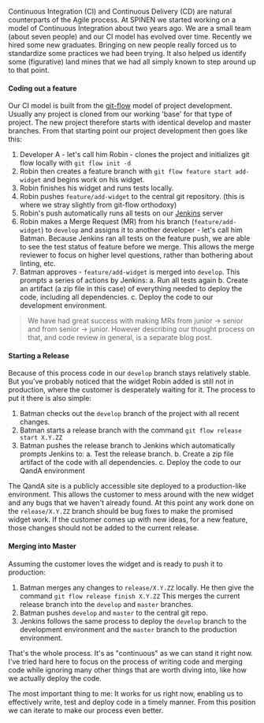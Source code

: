 Continuous Integration (CI) and Continuous Delivery (CD) are natural counterparts of the Agile process. At SPINEN we started working on a  model of Continuous Integration about two years ago. We are a small team (about seven people) and our CI model has evolved over time. Recently we hired some new graduates. Bringing on new people really forced us to standardize some practices we had been trying. It also helped us identify some (figurative) land mines that we had all simply known to step around up to that point.

#### Coding out a feature

Our CI model is built from the [git-flow](https://github.com/nvie/gitflow) model of project development. Usually any project is cloned from our working 'base' for that type of project. The new project therefore starts with identical develop and master branches. From that starting point our project development then goes like this:

1. Developer A - let's call him Robin - clones the project and initializes git flow locally with `git flow init -d`
2. Robin then creates a feature branch with `git flow feature start add-widget` and begins work on his widget.
3. Robin finishes his widget and runs tests locally.
4. Robin pushes `feature/add-widget` to the central git repository. (this is where we stray slightly from git-flow orthodoxy)
5. Robin's push automatically runs all tests on our [Jenkins](http://jenkins-ci.org) server
6. Robin makes a Merge Request (MR) from his branch (`feature/add-widget`) to `develop` and assigns it to another developer - let's call him Batman. Because Jenkins ran all tests on the feature push, we are able to see the test status of feature before we merge.  This allows the merge reviewer to focus on higher level questions, rather than bothering about linting, etc.
7. Batman approves - `feature/add-widget` is merged into `develop`. This prompts a series of actions by Jenkins:
	a. Run all tests again
	b. Create an artifact (a zip file in this case) of everything needed to deploy the code, including all dependencies.
	c. Deploy the code to our development environment.
	
>We have had great success with making MRs from junior -> senior and from senior -> junior. 
>However describing our thought process on that, and code review in general, is a separate blog post.

#### Starting a Release

Because of this process code in our `develop` branch stays relatively stable. But you've probably noticed that the widget Robin added is still not in production, where the customer is desperately waiting for it. The process to put it there is also simple:

1. Batman checks out the `develop` branch of the project with all recent changes.
2. Batman starts a release branch with the command `git flow release start X.Y.ZZ`
3. Batman pushes the release branch to Jenkins which automatically prompts Jenkins to:
	a. Test the release branch.
	b. Create a zip file artifact of the code with all dependencies.
	c. Deploy the code to our QandA environment

The QandA site is a publicly accessible site deployed to a production-like environment. This allows the customer to mess around with the new widget and any bugs that we haven't already found.  At this point any work done on the `release/X.Y.ZZ` branch should be bug fixes to make the promised widget work. If the customer comes up with new ideas, for a new feature, those changes should not be added to the current release.

#### Merging into Master

Assuming the customer loves the widget and is ready to push it to production:

1. Batman merges any changes to `release/X.Y.ZZ` locally. He then give the command `git flow release finish X.Y.ZZ` This merges the current release branch into the `develop` and `master` branches.
2. Batman pushes `develop` and `master` to the central git repo.
3. Jenkins follows the same process to deploy the `develop` branch to the development environment and the `master` branch to the production environment.

That's the whole process. It's as "continuous" as we can stand it right now. I've tried hard here to focus on the process of writing code and merging code while ignoring many other things that are worth diving into, like how we actually deploy the code.

The most important thing to me: It works for us right now, enabling us to effectively write, test and deploy code in a timely manner. From this position we can iterate to make our process even better.